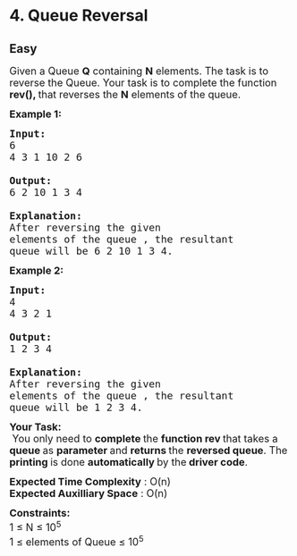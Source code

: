 # 4. Queue Reversal
## Easy
<div class="problem-statement">
                <p></p><p><span style="font-size:18px">Given a Queue <strong>Q</strong> containing <strong>N</strong> elements. The task is to reverse the Queue. Your task is to complete the&nbsp;function <strong>rev(), </strong>that reverses the <strong>N</strong> elements of the queue.</span></p>

<p><span style="font-size:18px"><strong>Example 1:</strong></span></p>

<pre><span style="font-size:18px"><strong>Input:
</strong>6
4 3 1 10 2 6

<strong>Output: 
</strong>6 2 10 1 3 4
<strong>
Explanation: 
</strong>After reversing the given
elements of the queue , the resultant
queue will be&nbsp;6 2 10 1 3 4.</span>
</pre>

<p><span style="font-size:18px"><strong>Example 2:</strong></span></p>

<pre><span style="font-size:18px"><strong>Input:
</strong>4
4 3 2 1&nbsp;

<strong>Output: 
</strong>1 2 3 4
<strong>
Explanation: 
</strong>After reversing the given
elements of the queue , the resultant
queue will be 1 2 3 4.</span></pre>

<p><span style="font-size:18px"><strong>Your Task:</strong><br>
&nbsp;You only need to <strong>complete </strong>the <strong>function rev </strong>that takes a <strong>queue </strong>as <strong>parameter </strong>and <strong>returns </strong>the <strong>reversed queue</strong>. The <strong>printing </strong>is done <strong>automatically </strong>by the<strong> driver code</strong>.</span></p>

<p><span style="font-size:18px"><strong>Expected Time Complexity</strong> : O(n)<br>
<strong>Expected Auxilliary Space</strong> : O(n)</span></p>

<p><span style="font-size:18px"><strong>Constraints:</strong><br>
1 ≤ N ≤ 10<sup>5</sup><br>
1 ≤ elements of Queue ≤ 10<sup>5</sup></span></p>
 <p></p>
            </div>
